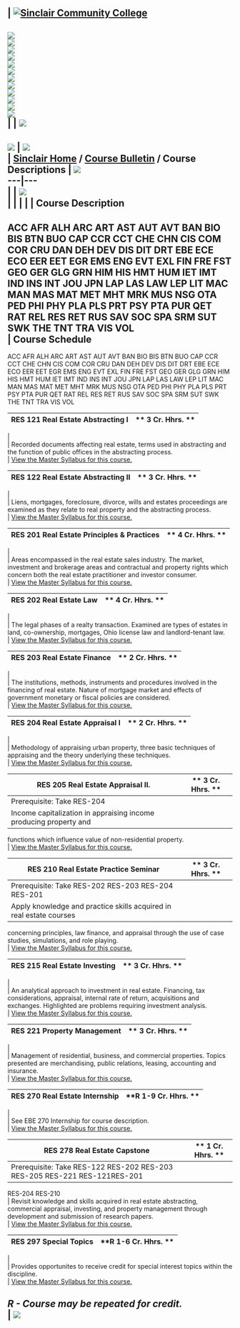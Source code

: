 | [![Sinclair Community College](graphics/00.gif)](http://www.sinclair.edu)  
---  
[![](graphics/01A.gif)](http://www.sinclair.edu/welcome.htm)  
[![](graphics/02A.gif)](http://www.sinclair.edu/information/)  
[![](graphics/03A.gif)](http://www.sinclair.edu/information.html)  
[![](graphics/04A.gif)](http://www.sinclair.edu/departments/admissions/)  
[![](graphics/05A.gif)](http://www.sinclair.edu/distance/)  
[![](graphics/06A.gif)](http://www.sinclair.edu/stuservices.html)  
[![](graphics/07A.gif)](http://www.sinclair.edu/divisions/)  
[![](graphics/08A.gif)](http://www.sinclair.edu/departments/)  
[![](graphics/09A.gif)](http://www.sinclair.edu/contact.html)  
[![](graphics/10A.gif)](http://www.sinclair.edu/search.html)  
[![](graphics/11a.gif)](http://www.sinclair.edu)  
![](graphics/11b.gif)  
|  | ![](graphics2/bar.gif)  
---  
![](graphics2/descriptions_title.jpg) | ![](graphics2/header2.gif)  
|  [Sinclair Home](http://www.sinclair.edu) / [Course Bulletin](index.cfm) /
Course Descriptions  | ![](graphics2/arc1.gif)  
---|---  
  |   | ![](graphics2/arc2.gif)  
|   |  |  |  | **Course Description**  
---  
ACC AFR ALH ARC ART AST AUT AVT BAN BIO BIS BTN BUO CAP CCR CCT CHE CHN CIS
COM COR CRU DAN DEH DEV DIS DIT DRT EBE ECE ECO EER EET EGR EMS ENG EVT EXL
FIN FRE FST GEO GER GLG GRN HIM HIS HMT HUM IET IMT IND INS INT JOU JPN LAP
LAS LAW LEP LIT MAC MAN MAS MAT MET MHT MRK MUS NSG OTA PED PHI PHY PLA PLS
PRT PSY PTA PUR QET RAT REL RES RET RUS SAV SOC SPA SRM SUT SWK THE TNT TRA
VIS VOL  
| **Course Schedule**  
---  
ACC AFR ALH ARC ART AST AUT AVT BAN BIO BIS BTN BUO CAP CCR CCT CHE CHN CIS
COM COR CRU DAN DEH DEV DIS DIT DRT EBE ECE ECO EER EET EGR EMS ENG EVT EXL
FIN FRE FST GEO GER GLG GRN HIM HIS HMT HUM IET IMT IND INS INT JOU JPN LAP
LAS LAW LEP LIT MAC MAN MAS MAT MET MHT MRK MUS NSG OTA PED PHI PHY PLA PLS
PRT PSY PTA PUR QET RAT REL RES RET RUS SAV SOC SPA SRM SUT SWK THE TNT TRA
VIS VOL  
  
|  **RES  121 Real Estate Abstracting I** |  **    3 Cr. Hhrs. **  
---|---  
  |  
  |  Recorded documents affecting real estate, terms used in abstracting and
the function of public offices in the abstracting process.  
  |  [View the Master Syllabus for this
course.](http://dynamic.sinclair.edu/MasterSyllabi/RES121.rtf)  
  
|  **RES  122 Real Estate Abstracting II** |  **    3 Cr. Hhrs. **  
---|---  
  |  
  |  Liens, mortgages, foreclosure, divorce, wills and estates proceedings are
examined as they relate to real property and the abstracting process.  
  |  [View the Master Syllabus for this
course.](http://dynamic.sinclair.edu/MasterSyllabi/RES122.rtf)  
  
|  **RES  201 Real Estate Principles & Practices** |  **    4 Cr. Hhrs. **  
---|---  
  |  
  |  Areas encompassed in the real estate sales industry. The market,
investment and brokerage areas and contractual and property rights which
concern both the real estate practitioner and investor consumer.  
  |  [View the Master Syllabus for this
course.](http://dynamic.sinclair.edu/MasterSyllabi/RES201.rtf)  
  
|  **RES  202 Real Estate Law** |  **    4 Cr. Hhrs. **  
---|---  
  |  
  |  The legal phases of a realty transaction. Examined are types of estates
in land, co-ownership, mortgages, Ohio license law and landlord-tenant law.  
  |  [View the Master Syllabus for this
course.](http://dynamic.sinclair.edu/MasterSyllabi/RES202.rtf)  
  
|  **RES  203 Real Estate Finance** |  **    2 Cr. Hhrs. **  
---|---  
  |  
  |  The institutions, methods, instruments and procedures involved in the
financing of real estate. Nature of mortgage market and effects of government
monetary or fiscal policies are considered.  
  |  [View the Master Syllabus for this
course.](http://dynamic.sinclair.edu/MasterSyllabi/RES203.rtf)  
  
|  **RES  204 Real Estate Appraisal I** |  **    2 Cr. Hhrs. **  
---|---  
  |  
  |  Methodology of appraising urban property, three basic techniques of
appraising and the theory underlying these techniques.  
  |  [View the Master Syllabus for this
course.](http://dynamic.sinclair.edu/MasterSyllabi/RES204.rtf)  
  
|  **RES  205 Real Estate Appraisal II.** |  **    3 Cr. Hhrs. **  
---|---  
  |  Prerequisite: Take RES-204  
  |  Income capitalization in appraising income producing property and
functions which influence value of non-residential property.  
  |  [View the Master Syllabus for this
course.](http://dynamic.sinclair.edu/MasterSyllabi/RES205.rtf)  
  
|  **RES  210 Real Estate Practice Seminar** |  **    3 Cr. Hhrs. **  
---|---  
  |  Prerequisite: Take RES-202 RES-203 RES-204 RES-201  
  |  Apply knowledge and practice skills acquired in real estate courses
concerning principles, law finance, and appraisal through the use of case
studies, simulations, and role playing.  
  |  [View the Master Syllabus for this
course.](http://dynamic.sinclair.edu/MasterSyllabi/RES210.rtf)  
  
|  **RES  215 Real Estate Investing** |  **    3 Cr. Hhrs. **  
---|---  
  |  
  |  An analytical approach to investment in real estate. Financing, tax
considerations, appraisal, internal rate of return, acquisitions and
exchanges. Highlighted are problems requiring investment analysis.  
  |  [View the Master Syllabus for this
course.](http://dynamic.sinclair.edu/MasterSyllabi/RES215.rtf)  
  
|  **RES  221 Property Management** |  **    3 Cr. Hhrs. **  
---|---  
  |  
  |  Management of residential, business, and commercial properties. Topics
presented are merchandising, public relations, leasing, accounting and
insurance.  
  |  [View the Master Syllabus for this
course.](http://dynamic.sinclair.edu/MasterSyllabi/RES221.rtf)  
  
|  **RES  270 Real Estate Internship** |  **R    1-9 Cr. Hhrs. **  
---|---  
  |  
  |  See EBE 270 Internship for course description.  
  |  [View the Master Syllabus for this
course.](http://dynamic.sinclair.edu/MasterSyllabi/RES270.rtf)  
  
|  **RES  278 Real Estate Capstone** |  **    1 Cr. Hhrs. **  
---|---  
  |  Prerequisite: Take RES-122 RES-202 RES-203 RES-205 RES-221 RES-121RES-201
RES-204 RES-210  
  |  Revisit knowledge and skills acquired in real estate abstracting,
commercial appraisal, investing, and property management through development
and submission of research papers.  
  |  [View the Master Syllabus for this
course.](http://dynamic.sinclair.edu/MasterSyllabi/RES278.rtf)  
  
|  **RES  297 Special Topics** |  **R    1-6 Cr. Hhrs. **  
---|---  
  |  
  |  Provides opportunites to receive credit for special interest topics
within the discipline.  
  |  [View the Master Syllabus for this
course.](http://dynamic.sinclair.edu/MasterSyllabi/RES297.rtf)  
  
_**R** \- Course may be repeated for credit._  
| ![](graphics2/rightbar.gif)  
---

